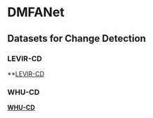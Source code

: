 # DMFANet
## Datasets for Change Detection

### LEVIR-CD
**[LEVIR-CD](http://XXXXX)

### WHU-CD
**[WHU-CD](http://XXXX)** 
